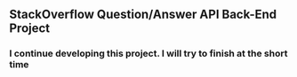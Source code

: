 ## StackOverflow Question/Answer API Back-End Project
### I continue developing this project. I will try to finish at the short time
